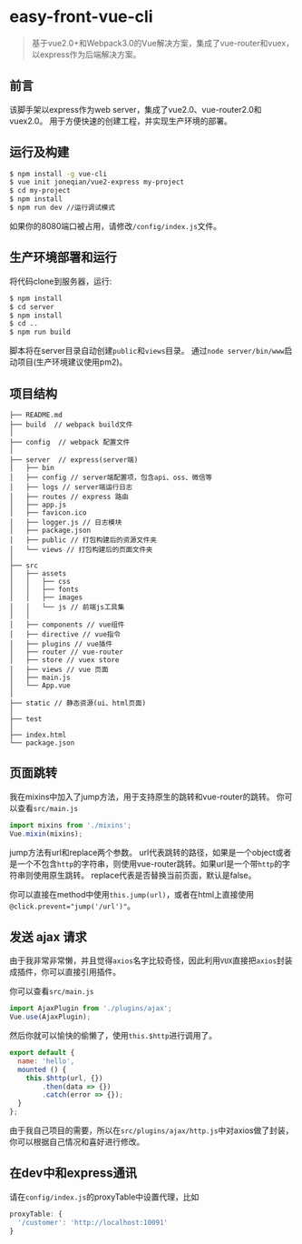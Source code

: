 # easy-front-vue-cli

> 基于vue2.0+和Webpack3.0的Vue解决方案，集成了vue-router和vuex，以express作为后端解决方案。

## 前言
该脚手架以express作为web server，集成了vue2.0、vue-router2.0和vuex2.0。
用于方便快速的创建工程，并实现生产环境的部署。

## 运行及构建
``` bash
$ npm install -g vue-cli
$ vue init joneqian/vue2-express my-project
$ cd my-project
$ npm install
$ npm run dev //运行调试模式
```
如果你的8080端口被占用，请修改`/config/index.js`文件。

## 生产环境部署和运行
将代码clone到服务器，运行:
``` bash
$ npm install
$ cd server
$ npm install
$ cd ..
$ npm run build
```
脚本将在server目录自动创建`public`和`views`目录。
通过`node server/bin/www`启动项目(生产环境建议使用pm2)。

## 项目结构

```
├── README.md
├── build  // webpack build文件
│
├── config  // webpack 配置文件
│
├── server  // express(server端)
│   ├── bin
│   ├── config // server端配置项，包含api、oss、微信等
│   ├── logs // server端运行日志
│   ├── routes // express 路由
│   ├── app.js
│   ├── favicon.ico
│   ├── logger.js // 日志模块
│   ├── package.json
│   ├── public // 打包构建后的资源文件夹
│   └── views // 打包构建后的页面文件夹
│
├── src
│   ├── assets
│   │   ├── css
│   │   ├── fonts
│   │   ├── images
│   │   └── js // 前端js工具集
│   │
│   ├── components // vue组件
│   ├── directive // vue指令
│   ├── plugins // vue插件
│   ├── router // vue-router
│   ├── store // vuex store
│   ├── views // vue 页面
│   ├── main.js
│   └── App.vue
│
├── static // 静态资源(ui、html页面)
│
├── test 
│
├── index.html
└── package.json
```

## 页面跳转

我在mixins中加入了jump方法，用于支持原生的跳转和vue-router的跳转。
你可以查看`src/main.js`
``` js
import mixins from './mixins';
Vue.mixin(mixins);
```

jump方法有url和replace两个参数。
url代表跳转的路径，如果是一个object或者是一个不包含`http`的字符串，则使用vue-router跳转。如果url是一个带`http`的字符串则使用原生跳转。
replace代表是否替换当前页面，默认是false。


你可以直接在method中使用`this.jump(url)`，或者在html上直接使用`@click.prevent="jump('/url')"`。

## 发送 ajax 请求

由于我非常非常懒，并且觉得`axios`名字比较奇怪，因此利用`VUX`直接把`axios`封装成插件，你可以直接引用插件。

你可以查看`src/main.js`
``` js
import AjaxPlugin from './plugins/ajax';
Vue.use(AjaxPlugin);
```

然后你就可以愉快的偷懒了，使用`this.$http`进行调用了。
``` js
export default {
  name: 'hello',
  mounted () {
    this.$http(url, {})
        .then(data => {})
        .catch(error => {});
  }
};
```
由于我自己项目的需要，所以在`src/plugins/ajax/http.js`中对axios做了封装，你可以根据自己情况和喜好进行修改。

## 在dev中和express通讯
请在`config/index.js`的proxyTable中设置代理，比如
```js
proxyTable: {
  '/customer': 'http://localhost:10091'
}
```